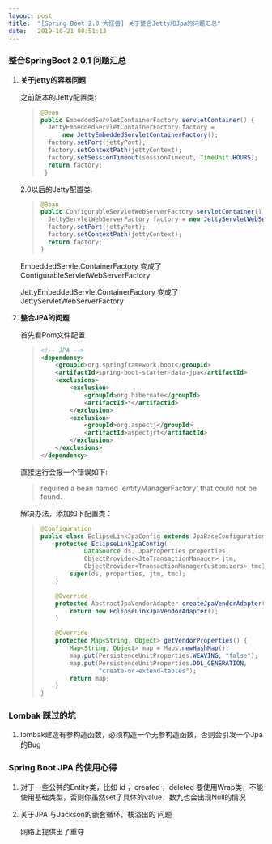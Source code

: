 ```yaml
---
layout: post
title:  "[Spring Boot 2.0 大怪兽] 关于整合Jetty和Jpa的问题汇总"
date:   2019-10-21 00:51:12
---
```


### 整合SpringBoot 2.0.1 问题汇总

1. **关于jetty的容器问题**

   之前版本的Jetty配置类:

   > ```java
   > @Bean
   > public EmbeddedServletContainerFactory servletContainer() {
   >   JettyEmbeddedServletContainerFactory factory = 
   >       new JettyEmbeddedServletContainerFactory();
   >   factory.setPort(jettyPort);
   >   factory.setContextPath(jettyContext);
   >   factory.setSessionTimeout(sessionTimeout, TimeUnit.HOURS);
   >   return factory;
   >  }
   > ```

   2.0以后的Jetty配置类:

   > ```Java
   > @Bean
   > public ConfigurableServletWebServerFactory servletContainer() {
   >   JettyServletWebServerFactory factory = new JettyServletWebServerFactory();
   >   factory.setPort(jettyPort);
   >   factory.setContextPath(jettyContext);
   >   return factory;
   > }
   > ```

   

   EmbeddedServletContainerFactory 变成了 ConfigurableServletWebServerFactory

   JettyEmbeddedServletContainerFactory 变成了 JettyServletWebServerFactory



2. **整合JPA的问题**

   首先看Pom文件配置

   > ```xml
   > <!-- JPA -->
   > <dependency>
   >     <groupId>org.springframework.boot</groupId>
   >     <artifactId>spring-boot-starter-data-jpa</artifactId>
   >     <exclusions>
   >         <exclusion>
   >             <groupId>org.hibernate</groupId>
   >             <artifactId>*</artifactId>
   >         </exclusion>
   >         <exclusion>
   >             <groupId>org.aspectj</groupId>
   >             <artifactId>aspectjrt</artifactId>
   >         </exclusion>
   >     </exclusions>
   > </dependency>
   > ```

   

   直接运行会报一个错误如下:

   > required a bean named 'entityManagerFactory' that could not be found.

   

   解决办法，添加如下配置类：

   > ```java
   > @Configuration
   > public class EclipseLinkJpaConfig extends JpaBaseConfiguration {
   >     protected EclipseLinkJpaConfig(
   >             DataSource ds, JpaProperties properties,
   >             ObjectProvider<JtaTransactionManager> jtm,
   >             ObjectProvider<TransactionManagerCustomizers> tmc) {
   >         super(ds, properties, jtm, tmc);
   >     }
   > 
   >     @Override
   >     protected AbstractJpaVendorAdapter createJpaVendorAdapter() {
   >         return new EclipseLinkJpaVendorAdapter();
   >     }
   > 
   >     @Override
   >     protected Map<String, Object> getVendorProperties() {
   >         Map<String, Object> map = Maps.newHashMap();
   >         map.put(PersistenceUnitProperties.WEAVING, "false");
   >         map.put(PersistenceUnitProperties.DDL_GENERATION,
   >                 "create-or-extend-tables");
   >         return map;
   >     }
   > }
   > ```

### Lombak 踩过的坑

1. lombak建造有参构造函数，必须构造一个无参构造函数，否则会引发一个Jpa的Bug


### Spring Boot JPA 的使用心得



1. 对于一些公共的Entity类，比如 id ，created ，deleted 要使用Wrap类，不能使用基础类型，否则你虽然set了具体的value，数九也会出现Null的情况


2. 关于JPA 与Jackson的嵌套循环，栈溢出的 问题

   网络上提供出了重夺
   

   

   

   